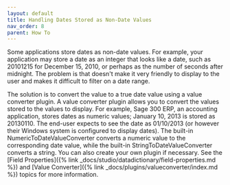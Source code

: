 ```yaml
---
layout: default
title: Handling Dates Stored as Non-Date Values
nav_order: 8
parent: How To
---
```


Some applications store dates as non-date values. For example, your application may store a date as an integer that looks like a date, such as 20101215 for December 15, 2010, or perhaps as the number of seconds after midnight. The problem is that doesn't make it very friendly to display to the user and makes it difficult to filter on a date range.

The solution is to convert the value to a true date value using a value converter plugin. A value converter plugin allows you to convert the values stored to the values to display. For example, Sage 300 ERP, an accounting application, stores dates as numeric values; January 10, 2013 is stored as 20130110. The end-user expects to see the date as 01/10/2013 (or however their Windows system is configured to display dates). The built-in NumericToDateValueConverter converts a numeric value to the corresponding date value, while the built-in StringToDateValueConverter converts a string. You can also create your own plugin if necessary. See the [Field Properties]({% link _docs/studio/datadictionary/field-properties.md %}) and [Value Converter]({% link _docs/plugins/valueconverter/index.md %}) topics for more information.